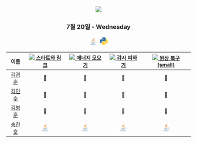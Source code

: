 <div align="center">
  <h3><img src="https://images.velog.io/images/kyle/post/b43968c8-412e-4bad-9e02-805bd14d5445/what-is-an-algorithm.png" height="300"/></h3>

  ### <center>**7월 20일 - Wednesday**</center>
  <!--Java-->
  <img src="https://raw.githubusercontent.com/vscode-icons/vscode-icons/master/icons/file_type_jar.svg" height="25"/>
  <!--Python-->
  <img src="https://raw.githubusercontent.com/vscode-icons/vscode-icons/master/icons/file_type_python.svg" height="25"/>

  <!--문제를 풀었으면 위의 아이콘을 복사해서 붙여넣기-->
  <!--링크 삽입할 때 Forked Repo(개인 저장소)가 아닌 Remote Repo(원본 저장소) 주소를 붙여넣을 것-->
  |이름|[<img src="https://d2gd6pc034wcta.cloudfront.net/tier/9.svg" height="12"> 스타트와 링크](https://www.acmicpc.net/problem/14889)|[<img src="https://d2gd6pc034wcta.cloudfront.net/tier/10.svg" height="12"> 에너지 모으기](https://www.acmicpc.net/problem/16198)|[<img src="https://d2gd6pc034wcta.cloudfront.net/tier/10.svg" height="12"> 감시 피하기](https://www.acmicpc.net/problem/18428)|[<img src="https://d2gd6pc034wcta.cloudfront.net/tier/8.svg" height="12"> 원상 복구 (small)](https://www.acmicpc.net/problem/22858)|
  |:---:|:---:|:---:|:---:|:---:|
  |[김경훈](https://github.com/khoon-git)|🧠|🧠|🧠|🧠|
  |[김민수](https://github.com/Minsu9130)|🧠|🧠|🧠|🧠|
  |[김병훈](https://github.com/hunibottle)|🧠|🧠|🧠|🧠|
  |[송진호](https://github.com/sth4881)|[<img src="https://raw.githubusercontent.com/vscode-icons/vscode-icons/master/icons/file_type_jar.svg" height="25"/>](./BOJ14889_JH.md)|[<img src="https://raw.githubusercontent.com/vscode-icons/vscode-icons/master/icons/file_type_jar.svg" height="25"/>](./BOJ16198_JH.md)|[<img src="https://raw.githubusercontent.com/vscode-icons/vscode-icons/master/icons/file_type_jar.svg" height="25"/>](./BOJ18428_JH.md)|[<img src="https://raw.githubusercontent.com/vscode-icons/vscode-icons/master/icons/file_type_jar.svg" height="25"/>](./BOJ22858_JH.md)|
